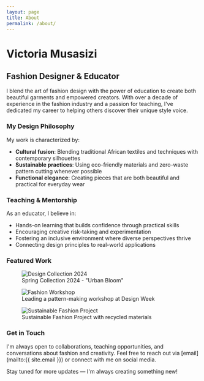 ```yaml
---
layout: page
title: About
permalink: /about/
---
```


# Victoria Musasizi

## Fashion Designer & Educator

I blend the art of fashion design with the power of education to create both beautiful garments and empowered creators. With over a decade of experience in the fashion industry and a passion for teaching, I've dedicated my career to helping others discover their unique style voice.

### My Design Philosophy

My work is characterized by:
- **Cultural fusion**: Blending traditional African textiles and techniques with contemporary silhouettes
- **Sustainable practices**: Using eco-friendly materials and zero-waste pattern cutting whenever possible
- **Functional elegance**: Creating pieces that are both beautiful and practical for everyday wear

### Teaching & Mentorship

As an educator, I believe in:
- Hands-on learning that builds confidence through practical skills
- Encouraging creative risk-taking and experimentation
- Fostering an inclusive environment where diverse perspectives thrive
- Connecting design principles to real-world applications

### Featured Work

<div class="gallery">
  <figure>
    <img src="{{ site.baseurl }}/assets/images/design1.jpg" alt="Design Collection 2024" />
    <figcaption>Spring Collection 2024 - "Urban Bloom"</figcaption>
  </figure>
  <figure>
    <img src="{{ site.baseurl }}/assets/images/design2.jpg" alt="Fashion Workshop" />
    <figcaption>Leading a pattern-making workshop at Design Week</figcaption>
  </figure>
  <figure>
    <img src="{{ site.baseurl }}/assets/images/design3.jpg" alt="Sustainable Fashion Project" />
    <figcaption>Sustainable Fashion Project with recycled materials</figcaption>
  </figure>
</div>

### Get in Touch

I'm always open to collaborations, teaching opportunities, and conversations about fashion and creativity. Feel free to reach out via [email](mailto:{{ site.email }}) or connect with me on social media.

Stay tuned for more updates — I'm always creating something new!